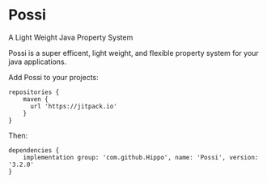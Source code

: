 # Possi

A Light Weight Java Property System

Possi is a super efficent, light weight, and flexible property system for your java applications.

Add Possi to your projects:

```
repositories {
    maven {
      url 'https://jitpack.io'
    }
}
```

Then:

```
dependencies {
    implementation group: 'com.github.Hippo', name: 'Possi', version: '3.2.0'
}
```

